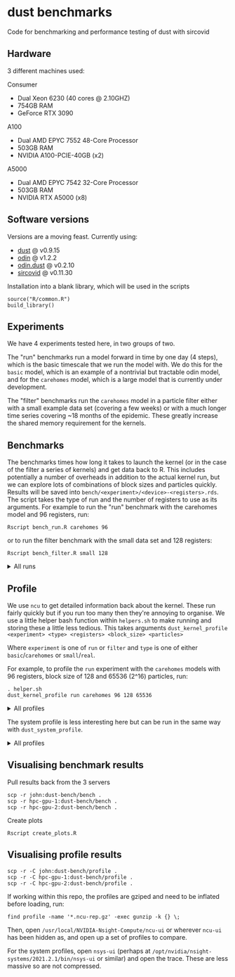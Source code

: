 # dust benchmarks

Code for benchmarking and performance testing of dust with sircovid

## Hardware

3 different machines used:

Consumer

* Dual Xeon 6230 (40 cores @ 2.10GHZ)
* 754GB RAM
* GeForce RTX 3090

A100

* Dual AMD EPYC 7552 48-Core Processor
* 503GB RAM
* NVIDIA A100-PCIE-40GB (x2)

A5000

* Dual AMD EPYC 7542 32-Core Processor
* 503GB RAM
* NVIDIA RTX A5000 (x8)

## Software versions

Versions are a moving feast. Currently using:

* [dust](https://github.com/mrc-ide/dust/) @ v0.9.15
* [odin](https://github.com/mrc-ide/odin/) @ v1.2.2
* [odin.dust](https://github.com/mrc-ide/odin.dust/) @ v0.2.10
* [sircovid](https://github.com/mrc-ide/sircovid/) @ v0.11.30

Installation into a blank library, which will be used in the scripts

```
source("R/common.R")
build_library()
```

## Experiments

We have 4 experiments tested here, in two groups of two.

The "run" benchmarks run a model forward in time by one day (4 steps), which is the basic timescale that we run the model with. We do this for the `basic` model, which is an example of a nontrivial but tractable odin model, and for the `carehomes` model, which is a large model that is currently under development.

The "filter" benchmarks run the `carehomes` model in a particle filter either with a small example data set (covering a few weeks) or with a much longer time series covering ~18 months of the epidemic.  These greatly increase the shared memory requirement for the kernels.

## Benchmarks

The benchmarks times how long it takes to launch the kernel (or in the case of the filter a series of kernels) and get data back to R. This includes potentially a number of overheads in addition to the actual kernel run, but we can explore lots of combinations of block sizes and particles quickly. Results will be saved into `bench/<experiment>/<device>-<registers>.rds`.  The script takes the type of run and the number of registers to use as its arguments. For example to run the "run" benchmark with the carehomes model and 96 registers, run:

```
Rscript bench_run.R carehomes 96
```

or to run the filter benchmark with the small data set and 128 registers:

```
Rscript bench_filter.R small 128
```

<details>
<summary>All runs</summary>

```sh
Rscript bench_run.R basic
Rscript bench_run.R basic 64
Rscript bench_run.R basic 96
Rscript bench_run.R basic 128
Rscript bench_run.R basic 256

Rscript bench_run.R carehomes
Rscript bench_run.R carehomes 64
Rscript bench_run.R carehomes 96
Rscript bench_run.R carehomes 128
Rscript bench_run.R carehomes 256

Rscript bench_filter.R small
Rscript bench_filter.R small 64
Rscript bench_filter.R small 96
Rscript bench_filter.R small 128
Rscript bench_filter.R small 256

Rscript bench_filter.R real
Rscript bench_filter.R real 64
Rscript bench_filter.R real 96
Rscript bench_filter.R real 128
Rscript bench_filter.R real 256
```

</details>

## Profile

We use `ncu` to get detailed information back about the kernel. These run fairly quickly but if you run too many then they're annoying to organise.  We use a little helper bash function within `helpers.sh` to make running and storing these a little less tedious. This takes arguments `dust_kernel_profile <experiment> <type> <registers> <block_size> <particles>`

Where `experiment` is one of `run` or `filter` and `type` is one of either `basic`/`carehomes` or `small`/`real`.

For example, to profile the `run` experiment with the `carehomes` models with 96 registers, block size of 128 and 65536 (2^16) particles, run:

```
. helper.sh
dust_kernel_profile run carehomes 96 128 65536
```

<details>
<summary>All profiles</summary>

```sh
#                                 registers  block_size  particles
dust_kernel_profile run carehomes 64         512         65536
dust_kernel_profile run carehomes 96         512         65536
dust_kernel_profile run carehomes 128        512         65536

dust_kernel_profile run carehomes 64         256         65536
dust_kernel_profile run carehomes 96         256         65536
dust_kernel_profile run carehomes 128        256         65536
dust_kernel_profile run carehomes 256        256         65536
```

</details>

The system profile is less interesting here but can be run in the same way with `dust_system_profile`.

<details>
<summary>All profiles</summary>

```sh
#                                registers  block_size  particles
dust_system_profile filter small 96         128         65536
```

</details>

## Visualising benchmark results

Pull results back from the 3 servers

```
scp -r john:dust-bench/bench .
scp -r hpc-gpu-1:dust-bench/bench .
scp -r hpc-gpu-2:dust-bench/bench .
```

Create plots

```
Rscript create_plots.R
```

## Visualising profile results

```
scp -r -C john:dust-bench/profile .
scp -r -C hpc-gpu-1:dust-bench/profile .
scp -r -C hpc-gpu-2:dust-bench/profile .
```

If working within this repo, the profiles are gziped and need to be inflated before loading, run:

```
find profile -name '*.ncu-rep.gz' -exec gunzip -k {} \;
```

Then, open `/usr/local/NVIDIA-Nsight-Compute/ncu-ui` or wherever `ncu-ui` has been hidden as, and open up a set of profiles to compare.

For the system profiles, open `nsys-ui` (perhaps at `/opt/nvidia/nsight-systems/2021.2.1/bin/nsys-ui` or similar) and open the trace. These are less massive so are not compressed.
